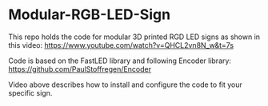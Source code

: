 # Modular-RGB-LED-Sign

This repo holds the code for modular 3D printed RGD LED signs as shown in this video:
https://www.youtube.com/watch?v=QHCL2vn8N_w&t=7s

Code is based on the FastLED library and following Encoder library: https://github.com/PaulStoffregen/Encoder

Video above describes how to install and configure the code to fit your specific sign.
